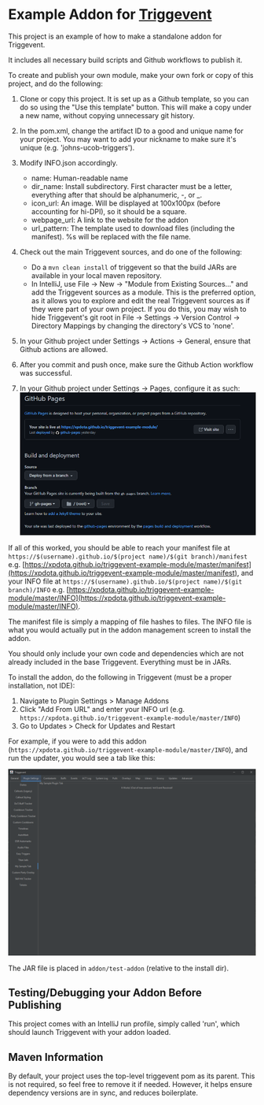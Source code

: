 # Example Addon for [Triggevent](https://github.com/xpdota/event-trigger/)

This project is an example of how to make a standalone addon for Triggevent.

It includes all necessary build scripts and Github workflows to publish it.

To create and publish your own module, make your own fork or copy of this project, and do the following:

1. Clone or copy this project. It is set up as a Github template, so you can do so using the "Use this template" button. This will make a copy under a new name, without copying unnecessary git history.
2. In the pom.xml, change the artifact ID to a good and unique name for your project. You may want to add your nickname to make sure it's unique (e.g. 'johns-ucob-triggers').
3. Modify INFO.json accordingly.
    - name: Human-readable name
    - dir_name: Install subdirectory. First character must be a letter, everything after that should be alphanumeric, -, or _.
    - icon_url: An image. Will be displayed at 100x100px (before accounting for hi-DPI), so it should be a square.
    - webpage_url: A link to the website for the addon
    - url_pattern: The template used to download files (including the manifest). %s will be replaced with the file name.
4. Check out the main Triggevent sources, and do one of the following:
    - Do a `mvn clean install` of triggevent so that the build JARs are available in your local maven repository.
    - In IntelliJ, use File -> New -> "Module from Existing Sources..." and add the Triggevent sources as a module.
      This is the preferred option, as it allows you to explore and edit the real Triggevent sources as if they were
      part of your own project.
      If you do this, you may wish to hide Triggevent's git root in File -> Settings -> Version Control -> Directory 
      Mappings by changing the directory's VCS to 'none'.

5. In your Github project under Settings -> Actions -> General, ensure that Github actions are allowed.
6. After you commit and push once, make sure the Github Action workflow was successful.
7. In your Github project under Settings -> Pages, configure it as such:
![Github Pages Config](docs/gh-pages-config.png)

If all of this worked, you should be able to reach your manifest file 
at `https://$(username).github.io/$(project name)/$(git branch)/manifest`
e.g. [https://xpdota.github.io/triggevent-example-module/master/manifest](https://xpdota.github.io/triggevent-example-module/master/manifest),
and your INFO file at `https://$(username).github.io/$(project name)/$(git branch)/INFO` e.g. [https://xpdota.github.io/triggevent-example-module/master/INFO](https://xpdota.github.io/triggevent-example-module/master/INFO).

The manifest file is simply a mapping of file hashes to files. The INFO file is what you would actually put in
the addon management screen to install the addon.

You should only include your own code and dependencies which are not already included in the base Triggevent.
Everything must be in JARs.

To install the addon, do the following in Triggevent (must be a proper installation, not IDE):

1. Navigate to Plugin Settings > Manage Addons
2. Click "Add From URL" and enter your INFO url (e.g. `https://xpdota.github.io/triggevent-example-module/master/INFO`)
3. Go to Updates > Check for Updates and Restart

For example, if you were to add this addon (`https://xpdota.github.io/triggevent-example-module/master/INFO`), and
run the updater, you would see a tab like this:

![Sample Addon Tab](docs/sample-addon-tab.png)

The JAR file is placed in `addon/test-addon` (relative to the install dir). 

## Testing/Debugging your Addon Before Publishing

This project comes with an IntelliJ run profile, simply called 'run', which should launch
Triggevent with your addon loaded.

## Maven Information

By default, your project uses the top-level triggevent pom as its parent. This is not required, so feel free to remove it
if needed. However, it helps ensure dependency versions are in sync, and reduces boilerplate.